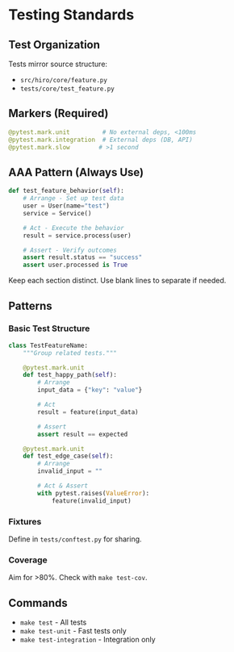 # Testing Standards

## Test Organization
Tests mirror source structure:
- `src/hiro/core/feature.py`
- `tests/core/test_feature.py`

## Markers (Required)
```python
@pytest.mark.unit         # No external deps, <100ms
@pytest.mark.integration  # External deps (DB, API)
@pytest.mark.slow        # >1 second
```

## AAA Pattern (Always Use)
```python
def test_feature_behavior(self):
    # Arrange - Set up test data
    user = User(name="test")
    service = Service()

    # Act - Execute the behavior
    result = service.process(user)

    # Assert - Verify outcomes
    assert result.status == "success"
    assert user.processed is True
```

Keep each section distinct. Use blank lines to separate if needed.

## Patterns

### Basic Test Structure
```python
class TestFeatureName:
    """Group related tests."""

    @pytest.mark.unit
    def test_happy_path(self):
        # Arrange
        input_data = {"key": "value"}

        # Act
        result = feature(input_data)

        # Assert
        assert result == expected

    @pytest.mark.unit
    def test_edge_case(self):
        # Arrange
        invalid_input = ""

        # Act & Assert
        with pytest.raises(ValueError):
            feature(invalid_input)
```

### Fixtures
Define in `tests/conftest.py` for sharing.

### Coverage
Aim for >80%. Check with `make test-cov`.

## Commands
- `make test` - All tests
- `make test-unit` - Fast tests only
- `make test-integration` - Integration only
